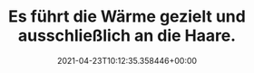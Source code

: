 ---
date: '2021-04-23T10:12:35.358446+00:00'
found_at: '2014-12-20'
found_url: http://www.mediashop.tv/DE/nono-haarentfernungset_1/
title: Es führt die Wärme gezielt und ausschließlich an die Haare.
---